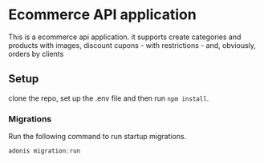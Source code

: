 # Ecommerce API application

This is a ecommerce api application. it supports create categories and products with images, discount cupons - with restrictions - and, obviously, orders by clients

## Setup

clone the repo, set up the .env file and then run `npm install`.

### Migrations

Run the following command to run startup migrations.

```js
adonis migration:run
```
